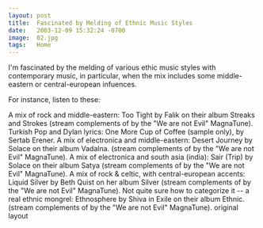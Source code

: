 ```yaml
---
layout: post
title:  Fascinated by Melding of Ethnic Music Styles
date:   2003-12-09 15:32:24 -0700
image:  02.jpg
tags:   Home
---
```


I'm fascinated by the melding of various ethic music styles with contemporary music, in particular, when the mix includes some middle-eastern or central-european infuences.

For instance, listen to these:

A mix of rock and middle-eastern: Too Tight by Falik on their album Streaks and Strokes
(stream complements of by the "We are not Evil" MagnaTune).
Turkish Pop and Dylan lyrics: One More Cup of Coffee (sample only), by Sertab Erener.
A mix of electronica and middle-eastern: Desert Journey by Solace on their album Vadalna.
(stream complements of by the "We are not Evil" MagnaTune).
A mix of electronica and south asia (india): Sair (Trip) by Solace on their album Satya
(stream complements of by the "We are not Evil" MagnaTune).
A mix of rock & celtic, with central-european accents: Liquid Silver by Beth Quist on her album Silver
(stream complements of by the "We are not Evil" MagnaTune).
Not quite sure how to categorize it -- a real ethnic mongrel: Ethnosphere by Shiva in Exile on their album Ethnic.
(stream complements of by the "We are not Evil" MagnaTune).
original layout
